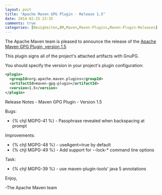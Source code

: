 ```yaml
---
layout: post
title: "Apache Maven GPG Plugin - Release 1.5"
date: 2014-02-25 23:35
comments: true
categories: [Neuigkeiten,BM,Maven,Maven-Plugins,Maven-Plugin-Releases]
---
```

The Apache Maven team is pleased to announce the release of the 
[Apache Maven GPG Plugin, version 1.5](http://maven.apache.org/plugins/maven-gpg-plugin/)

This plugin signs all of the project's attached artifacts with GnuPG.


You should specify the version in your project's plugin configuration:

``` xml
<plugin>
  <groupId>org.apache.maven.plugins</groupId>
  <artifactId>maven-gpg-plugin</artifactId>
  <version>1.5</version>
</plugin>
```

Release Notes - Maven GPG Plugin - Version 1.5

Bugs:

 * {% chjl MGPG-41 %} - Passphrase revealed when backspacing at prompt

Improvements:

 * {% chjl MGPG-48 %} - useAgent=true by default
 * {% chjl MGPG-49 %} - Add support for --lock-* command line options

Task:

 * {% chjl MGPG-39 %} - use maven-plugin-tools' java 5 annotations


Enjoy,

-The Apache Maven team


